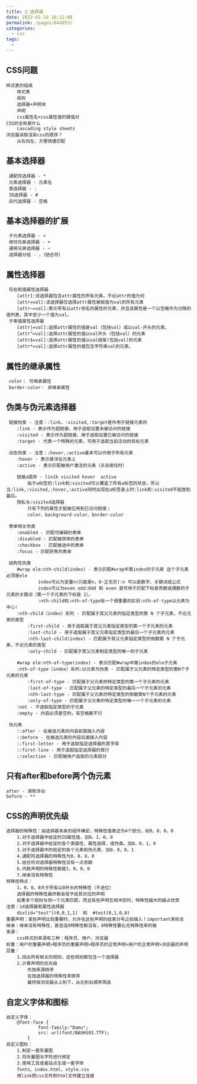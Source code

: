 ```yaml
---
title: 2_选择器
date: 2022-01-16 16:11:08
permalink: /pages/64dd53/
categories:
  - css
tags:
  - 
---
```


## CSS问题
	样式表的组成
	 	样式表
	 	规则
	 	选择器+声明块
	 	声明
	 	css属性名+css属性值的键值对
	CSS的全称是什么
	 	cascading style sheets
	浏览器读取渲染css的顺序？
	 	从右向左，方便快捷匹配

## 基本选择器
	 通配符选择器 - *
	 元素选择器 - 元素名
	 类选择器 - .
	 ID选择器 - #
	 后代选择器 - 空格

## 基本选择器的扩展
     子元素选择器 - >
	 相邻兄弟选择器 - +
	 通用兄弟选择器 - ~
	 选择器分组 - ，（结合符）
## 属性选择器
	 存在和值属性选择器
	 	[attr]:该选择器包含attr属性的所有元素。不论attr的值为何
		[attr=val]:该选择器仅选择attr属性被赋值为val的所有元素
		[attr~=val]:表示带有以attr命名的属性的元素，并且该属性是一个以空格作为分隔的值列表，其中至少一个值为val。		 
	 子串值属性选择器
		[attr|=val]:选择attr属性的值是val（包括val）或以val-开头的元素。
		[attr^=val]:选择attr属性的值以val开头（包括val）的元素
		[attr$=val]:选择attr属性的值以val结尾(包括val)的元素
		[attr*=val]:选择attr属性的值包含字符串val的元素。

## 属性的继承属性
	 color： 可继承属性
	 border-color： 非继承属性
## 伪类与伪元素选择器
	 链接伪类 - 注意：:link，:visited,:target是作用于链接元素的
		:link - 表示作为超链接，用于选取设置未被访问的链接
		:visited - 表示作为超链接，用于选取设置已被访问的链接
		:target - 代表一个特殊的元素，可用于选取当前活动的目标元素

	 动态伪类 - 注意：:hover,:active基本可以作用于所有元素
		:hover - 表示悬浮在元素上
		:active - 表示匹配被用户激活的元素（点击按住时）

		链接a顺序 - lin1k visited hover  active
			由于a标签的:link和:visited可以覆盖了所有a标签的状态，所以当:link,:visited,:hover,:active同时出现在a标签身上时:link和:visited不能放到最后。
		隐私与:visited选择器
			只有下列的属性才能被应用到已访问链接；
			color、backgrourd-color、border-color

	 表单相关伪类 
		:enabled - 匹配可编辑的表单
		:disabled - 匹配被禁用的表单
		:checkbox - 匹配被选中的表单
		:focus - 匹配获焦的表单
		
	 结构性伪类
		#wrap ele:nth-child(index) - 表示匹配#wrap中第index的子元素 这个子元素必须是ele
            	index可以为变量n(只能是n，0-正无穷):n 可以是数字、关键词或公式
            	index可以为even odd:Odd 和 even 是可用于匹配下标是奇数或偶数的子元素的关键词（第一个子元素的下标是 1）。
                :nth-child和:nth-of-type有一个很重要的区别:nth-of-type以元素为中心!
		:nth-child（index）系列 - 匹配属于其父元素的指定类型的第 N 个子元素，不论元素的类型
			:first-child - 用于选取属于其父元素指定类型的第一个子元素的元素
			:last-child - 用于选取属于其父元素指定类型的最后一个子元素的元素
			:nth-last-child(index) - 匹配属于其父元素指定类型的倒数第 N 个子元素，不论元素的类型
			:only-child - 匹配属于其父元素制定类型的唯一的子元素

		#wrap ele:nth-of-type(index) - 表示匹配#wrap中第index的ele子元素
		:nth-of-type（index）系列:以元素为伪类 - 匹配属于父元素的特定类型的第N个子元素的元素
			:first-of-type - 匹配属于父元素的特定类型的第一个子元素的元素
			:last-of-type - 匹配属于父元素的特定类型的最后一个子元素的元素
			:nth-last-type - 匹配属于父元素的特定类型的倒数第N个子元素的元素
			:only-of-type - 匹配属于父元素的特定类型的唯一一个子元素的元素
		:not - 不选取指定类型的子元素
		:empty - 内容必须是空的，有空格都不行

	 伪元素
		::after - 在被选元素的内容前面插入内容
		::before - 在被选元素的内容后面插入内容
		::first-letter - 用于选取指定选择器的首字母
		::first-line - 用于选取指定选择器的首行
		::selection - 匹配被用户选取的元素部分

## 只有after和before两个伪元素
	after - 清除浮动
	before - **
## CSS的声明优先级
	选择器的特殊性：由选择器本身的组件确定，特殊性值表述为4个部分，如0，0，0，0
		1.对于选择器中给定的ID属性值，加0，1，0，0
		2.对于选择器中给定的各个类属性，属性选择，或伪类。加0，0，1，0
		3.对于选择器中的给定的各个元素和伪元素，加0，0，0，1
		4.通配符选择器的特殊性为0，0，0，0
		5.结合符对选择器特殊性没有一点贡献
		6.内联声明的特殊性都是1，0，0，0
		7.继承没有特殊性
	特殊性特点：
		1，0，0，0大于所有以0开头的特殊性（不进位）
		选择器的特殊性最终都会授予给其对应的声明
		如果多个规则与同一个元素匹配，而且有些声明互相冲突时，特殊性越大的越占优势
	注意：id选择器和属性选择器
		div[id="test"](0,0,1,1)  和  #test(0,1,0,0)
	重要声明：某些声明比较重要时，允许在这些声明的结束分号之前插入！important来标志
	继承：继承没有特殊性，甚至连0特殊性都没有，0特殊性要比无特殊性来的强
	来源：
		css样式的来源有三种：程序员、用户、浏览器
	权重：用户的重要声明>程序员的重要声明>程序员的正常声明>用户的正常声明>浏览器的声明
	层叠：
		1.找出所有相关的规则，这些规则都包含一个选择器
		2.计算声明的优先级
			先按来源排序
			在按选择器的特殊性来排序
			最终按浏览器从上到下，从左到右顺序筛选
## 自定义字体和图标
	自定义字体：
		@font-face {
				font-family:"Damu";
				src: url(font/BAUHS93.TTF);
			}
	自定义图标：
		1.制定一套矢量图
		2.将矢量图与字符进行绑定
		3.使用工具或者站点生成一套字体
		fonts、index.html、style.css
		用link把css文件和html文件建立连接





